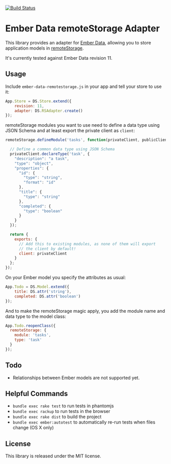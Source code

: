 [![Build Status](https://travis-ci.org/5apps/ember-data-remotestorage.png?branch=master)](https://travis-ci.org/5apps/ember-data-remotestorage)

# Ember Data remoteStorage Adapter

This library provides an adapter for [Ember Data](http://github.com/emberjs/data),
allowing you to store application models in [remoteStorage](http://remotestorage.io).

It's currently tested against Ember Data revision 11.

## Usage

Include `ember-data-remotestorage.js` in your app and tell your store to use it:

```javascript
App.Store = DS.Store.extend({
	revision: 11,
	adapter: DS.RSAdapter.create()
});
```

remoteStorage modules you want to use need to define a data type using JSON
Schema and at least export the private client as `client`:

```javascript
remoteStorage.defineModule('tasks', function(privateClient, publicClient) {

  // Define a common data type using JSON Schema
  privateClient.declareType('task', {
    "description": "a task",
    "type": "object",
    "properties": {
      "id": {
        "type": "string",
        "format": "id"
      },
      "title": {
        "type": "string"
      },
      "completed": {
        "type": "boolean"
      }
    }
  });

  return {
    exports: {
      // Add this to existing modules, as none of them will export
      // the client by default!
      client: privateClient
    }
  };
});
```

On your Ember model you specify the attributes as usual:

```javascript
App.Todo = DS.Model.extend({
	title: DS.attr('string'),
	completed: DS.attr('boolean')
});
```

And to make the remoteStorage magic apply, you add the module name and data
type to the model class:

```javascript
App.Todo.reopenClass({
  remoteStorage: {
    module: 'tasks',
    type: 'task'
  }
});
```

## Todo

* Relationships between Ember models are not supported yet.

## Helpful Commands

* `bundle exec rake test` to run tests in phantomjs
* `bundle exec rackup` to run tests in the browser
* `bundle exec rake dist` to build the project
* `bundle exec ember:autotest` to automatically re-run tests when files change (OS X only)

## License

This library is released under the MIT license.

